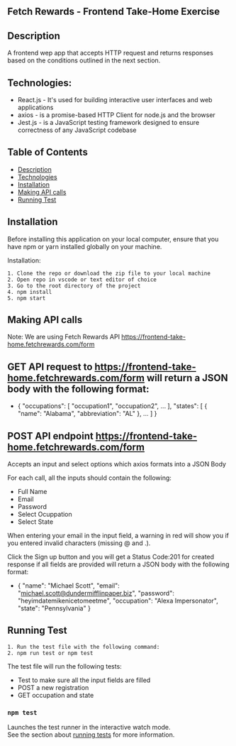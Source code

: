 ## Fetch Rewards - Frontend Take-Home Exercise

## Description

A frontend wep app that accepts HTTP request and returns responses based on the conditions outlined in the next section.

## Technologies:

- React.js - It's used for building interactive user interfaces and web applications
- axios - is a promise-based HTTP Client for node.js and the browser
- Jest.js - is a JavaScript testing framework designed to ensure correctness of any JavaScript codebase

## Table of Contents

- [Description](#description)
- [Technologies](#topics)
- [Installation](#installation)
- [Making API calls](#making-api-calls)
- [Running Test](#tests)

## Installation

Before installing this application on your local computer, ensure that you have npm or yarn installed globally on your machine.

Installation:

    1. Clone the repo or download the zip file to your local machine
    2. Open repo in vscode or text editor of choice
    3. Go to the root directory of the project
    4. npm install
    5. npm start

## Making API calls

Note: We are using Fetch Rewards API https://frontend-take-home.fetchrewards.com/form

## GET API request to https://frontend-take-home.fetchrewards.com/form will return a JSON body with the following format:

- {
  "occupations": [
  "occupation1",
  "occupation2",
  ...
  ],
  "states": [
  {
  "name": "Alabama",
  "abbreviation": "AL"
  },
  ...
  ]
  }

## POST API endpoint https://frontend-take-home.fetchrewards.com/form

Accepts an input and select options which axios formats into a JSON Body

For each call, all the inputs should contain the following:

- Full Name
- Email
- Password
- Select Ocuppation
- Select State

When entering your email in the input field, a warning in red will show you if you entered invalid characters (missing @ and .).

Click the Sign up button and you will get a Status Code:201 for created response if all fields are provided will return a JSON body with the following format:

- {
  "name": "Michael Scott",
  "email": "michael.scott@dundermifflinpaper.biz",
  "password": "heyimdatemikenicetomeetme",
  "occupation": "Alexa Impersonator",
  "state": "Pennsylvania"
  }

## Running Test

    1. Run the test file with the following command:
    2. npm run test or npm test

The test file will run the following tests:

- Test to make sure all the input fields are filled
- POST a new registration
- GET occupation and state

### `npm test`

Launches the test runner in the interactive watch mode.\
See the section about [running tests](https://facebook.github.io/create-react-app/docs/running-tests) for more information.
